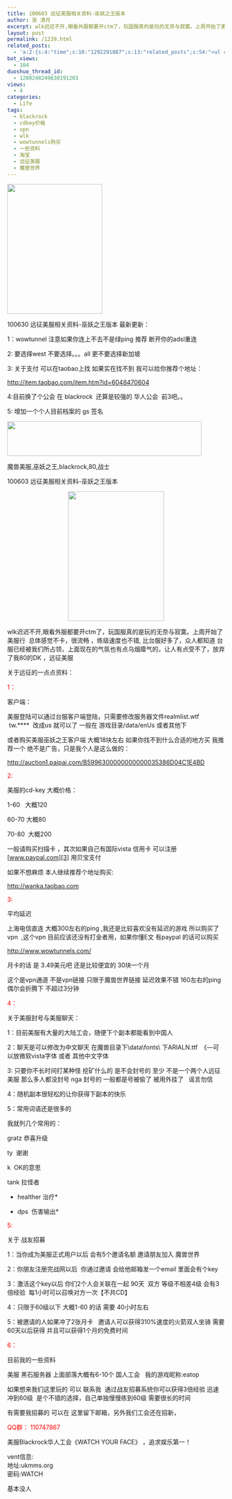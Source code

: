 ```yaml
---
title: 100603 远征美服相关资料-巫妖之王版本
author: 张 清月
excerpt: wlk迟迟不开,眼看外服都要开ctm了，玩国服真的是玩的无奈与寂寞。上周开始了美服行  总体感觉不卡，很...
layout: post
permalink: /1239.html
related_posts:
  - 'a:2:{s:4:"time";s:10:"1292291087";s:13:"related_posts";s:54:"<ul class="related_post"><li>No Related Post</li></ul>";}'
bot_views:
  - 104
duoshuo_thread_id:
  - 1280248249638191203
views:
  - 4
categories:
  - Life
tags:
  - blackrock
  - cdkey价格
  - vpn
  - wlk
  - wowtunnels购买
  - 一些资料
  - 淘宝
  - 远征美服
  - 魔兽世界
---
```

[][1][<img class="aligncenter size-medium wp-image-1318" title="wg" src="http://www.80aj.com/wp-content/uploads/2010/06/wg-220x300.jpg" alt="" width="220" height="300" />][2]

100630 远征美服相关资料-巫妖之王版本 最新更新：

1：wowtunnel 注意如果你连上不去不是绿ping 推荐 断开你的adsl重连

2: 要选择west 不要选择。。。all 更不要选择新加坡

3: 关于支付 可以在taobao上找 如果实在找不到 我可以给你推荐个地址：

http://item.taobao.com/item.htm?id=6048470604

4:目前换了个公会 <R E D> 在 blackrock  还算是较强的 华人公会  前3吧。。

5: 增加一个个人目前档案的 gs 签名

<div style="width: 460px" class="wp-caption aligncenter">
  <a href="blog.80aj.com"><img title="魔兽美服,巫妖之王,blackrock,80,战士" src="http://i.imgur.com/c0Go6.png" alt="" width="450" height="80" /></a><p class="wp-caption-text">
    魔兽美服,巫妖之王,blackrock,80,战士
  </p>
</div>

100603 远征美服相关资料-巫妖之王版本

<p style="text-align: center;">
  <a href="http://www.80aj.com/wp-content/uploads/2010/06/s1.jpg"><img class="aligncenter" title="s1" src="http://www.80aj.com/wp-content/uploads/2010/06/s1-222x300.jpg" alt="" width="222" height="300" /></a>
</p>

wlk迟迟不开,眼看外服都要开ctm了，玩国服真的是玩的无奈与寂寞。上周开始了美服行  总体感觉不卡，很流畅 ，练级速度也不错, 比台服好多了，众人都知道 台服已经被我们所占领，上面现在的气氛也有点乌烟瘴气的，让人有点受不了，放弃了我80的DK ，远征美服

关于远征的一点点资料：

<span style="color: #ff0000;">1：</span>

客户端：

美服登陆可以通过台服客户端登陆，只需要修改服务器文件realmlist.wtf    tw.\****  改成us 就可以了 一般在 游戏目录/data/enUs 或者其他下

或者购买美服巫妖之王客户端 大概18块左右 如果你找不到什么合适的地方买 我推荐一个 绝不是广告，只是我个人是这么做的：

<http://auction1.paipai.com/B5996300000000000035386D04C1E4BD>

<span style="color: #ff0000;">2:</span>

美服的cd-key 大概价格：

1-60   大概120

60-70 大概80

70-80  大概200

一般请购买扫描卡 ，其次如果自己有国际vista 信用卡 可以注册[www.paypal.com][3] 用贝宝支付

如果不想麻烦 本人继续推荐个地址购买:

<http://wanka.taobao.com>

<span style="color: #ff0000;">3:</span>

平均延迟

上海电信直连 大概300左右的ping ,我还是比较喜欢没有延迟的游戏 所以购买了 vpn  ,这个vpn 目前应该还没有打金者用，如果你懂E文 有paypal 的话可以购买

<http://www.wowtunnels.com/>

月卡的话 是 3.49美元吧 还是比较便宜的 30块一个月

这个是vpn通道 不是vpn链接 只限于魔兽世界链接 延迟效果不错 160左右的ping 偶尔会折腾下 不超过3分钟

<span style="color: #ff0000;">4：</span>

关于美服封号与美服聊天：

1：目前美服有大量的大陆工会，随便下个副本都能看到中国人

2：聊天是可以修改为中文聊天 在魔兽目录下\data\fonts\ 下ARIALN.ttf  《&#8212;可以放微软vista字体 或者 其他中文字体

3: 只要你不长时间打某种怪 挖矿什么的 是不会封号的 至少 不是一个两个人远征美服 那么多人都没封号 nga 封号的 一般都是号被偷了 被用外挂了   谣言勿信

4：随机副本很轻松的让你获得下副本的快乐

5：常用词语还是很多的

我就列几个常用的：

gratz 恭喜升级

ty  谢谢

k  OK的意思

tank 拉怪者

* healther 治疗*

* dps  伤害输出*

<span style="color: #ff0000;">5:</span>

关于 战友招募

1：当你成为美服正式用户以后 会有5个邀请名额 邀请朋友加入 魔兽世界

2：你朋友注册完战网以后  你通过邀请 会给他邮箱发一个email 里面会有个key

3：激活这个key以后 你们2个人会关联在一起 90天  双方 等级不相差4级 会有3倍经验  每1小时可以召唤对方一次【不共CD】

4：只限于60级以下 大概1-60 的话 需要 40小时左右

5：被邀请的人如果冲了2张月卡   邀请人可以获得310%速度的火箭双人坐骑 需要60天以后获得 并且可以获得1个月的免费时间

<span style="color: #ff0000;">6：</span>

目前我的一些资料

美服 黑石服务器 上面部落大概有6-10个 国人工会   我的游戏昵称:eatop

如果想来我们这里玩的 可以 联系我  通过战友招募系统你可以获得3倍经验 迅速冲到60级  是个不错的选择，自己单独慢慢练到60级 需要很长的时间

有需要我招募的 可以在 这里留下邮箱，另外我们工会还在招新，

<span style="color: #ff0000;">QQ群： 110747867</span>

美服Blackrock华人工会《WATCH YOUR FACE》 ，追求娱乐第一！

vent信息:  
地址:ukmms.org  
密码:WATCH

基本没人

 [1]: http://www.80aj.com/wp-content/uploads/2010/06/s1.jpg
 [2]: http://www.80aj.com/wp-content/uploads/2010/06/wg.jpg
 [3]: http://www.paypal.com